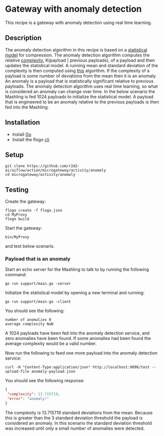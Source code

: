# Gateway with anomaly detection
This recipe is a gateway with anomaly detection using real time learning.

## Description
The anomaly detection algorithm in this recipe is based on a [statistical model](https://fgiesen.wordpress.com/2015/05/26/models-for-adaptive-arithmetic-coding/) for compression. The anomaly detection algorithm computes the relative [complexity](https://en.wikipedia.org/wiki/Kolmogorov_complexity), K(payload | previous payloads), of a payload and then updates the statistical model. A running mean and standard deviation of the complexity is then computed using [this](https://dev.to/nestedsoftware/calculating-standard-deviation-on-streaming-data-253l) algorithm. If the complexity of a payload is some number of deviations from the mean then it is an anomaly. An anomaly is a payload that is statistically significant relative to previous payloads. The anomaly detection algorithm uses real time learning, so what is considered an anomaly can change over time. In the below scenario the Mashling is fed 1024 payloads to initialize the statistical model. A payload that is engineered to be an anomaly relative to the previous payloads is then fed into the Mashling.

## Installation
* Install [Go](https://golang.org/)
* Install the flogo [cli](https://github.com/r2d2-ai/cli)

## Setup
```
git clone https://github.com/r2d2-ai/aiflow/action/microgateway/activity/anomaly
cd microgateway/activity/anomaly
```

## Testing
Create the gateway:
```
flogo create -f flogo.json
cd MyProxy
flogo build
```

Start the gateway:
```
bin/MyProxy
```
and test below scenario.

### Payload that is an anomaly
Start an echo server for the Mashling to talk to by running the following command:
```
go run support/main.go -server
```

Initialize the statistical model by opening a new terminal and running:
```
go run support/main.go -client
```

You should see the following:
```
number of anomalies 0
average complexity NaN
```
A 1024 payloads have been fed into the anomaly detection service, and zero anomalies have been found. If some anomalies had been found the average complexity would be a valid number.

Now run the following to feed one more payload into the anomaly detection service:
```
curl -H "Content-Type:application/json" http://localhost:9096/test --upload-file anomaly-payload.json
```

You should see the following response:
```json
{
 "complexity": 13.715719,
 "error": "anomaly!"
}
```
The complexity is 13.715719 standard deviations from the mean. Because this is greater than the 3 standard deviation threshold the payload is considered an anomaly. In this scenario the standard deviation threshold was increased until only a small number of anomalies were detected.

